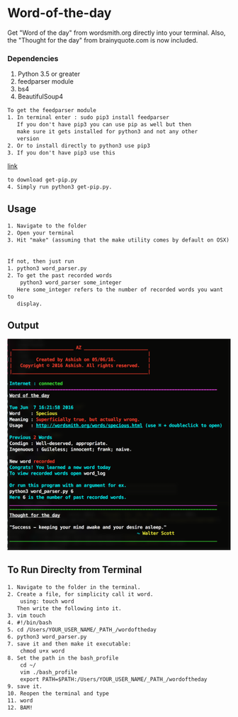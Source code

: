 # Word-of-the-day
Get "Word of the day" from wordsmith.org directly into your terminal.
Also, the "Thought for the day" from brainyquote.com is now included. 


### Dependencies
1. Python 3.5 or greater
2. feedparser module
4. bs4
5. BeautifulSoup4

```
To get the feedparser module
1. In terminal enter : sudo pip3 install feedparser
   If you don't have pip3 you can use pip as well but then 
   make sure it gets installed for python3 and not any other
   version
2. Or to install directly to python3 use pip3
3. If you don't have pip3 use this 

```
[link](https://bootstrap.pypa.io/get-pip.py)
``` 
to download get-pip.py
4. Simply run python3 get-pip.py.
```
## Usage
```
1. Navigate to the folder
2. Open your terminal
3. Hit "make" (assuming that the make utility comes by default on OSX)


If not, then just run
1. python3 word_parser.py
2. To get the past recorded words 
	python3 word_parser some_integer
   Here some_integer refers to the number of recorded words you want to
   display.
```

## Output
<img src="https://github.com/ashvtol/Word-of-the-day/blob/master/img/screen.png" width="595px"></img>


## To Run Direclty from Terminal
```
1. Navigate to the folder in the terminal.
2. Create a file, for simplicity call it word.
	using: touch word
   Then write the following into it.
3. vim touch
4. #!/bin/bash
5. cd /Users/YOUR_USER_NAME/_PATH_/wordoftheday
6. python3 word_parser.py
7. save it and then make it executable:
	chmod u+x word	
8. Set the path in the bash_profile
	cd ~/
	vim ./bash_profile
	export PATH=$PATH:/Users/YOUR_USER_NAME/_PATH_/wordoftheday
9. save it.
10. Reopen the terminal and type
11. word
12. BAM!
```
